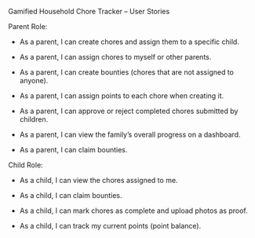 Gamified Household Chore Tracker – User Stories

Parent Role:
* As a parent, I can create chores and assign them to a specific child.

* As a parent, I can assign chores to myself or other parents.

* As a parent, I can create bounties (chores that are not assigned to anyone).

* As a parent, I can assign points to each chore when creating it.

* As a parent, I can approve or reject completed chores submitted by children.

* As a parent, I can view the family’s overall progress on a dashboard.

* As a parent, I can claim bounties.

Child Role:
* As a child, I can view the chores assigned to me.

* As a child, I can claim bounties.

* As a child, I can mark chores as complete and upload photos as proof.

* As a child, I can track my current points (point balance).
